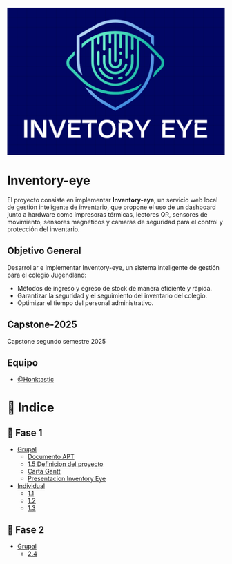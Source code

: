 <p align="center">
  <img src="https://github.com/Honktastic/capstone-2025-2/blob/main/assets/firefox_GZ3CjHk043.png" />
</p>

# Inventory-eye

El proyecto consiste en implementar **Inventory-eye**, un servicio web local de gestión inteligente de inventario, que propone el uso de un dashboard junto a hardware como impresoras térmicas, lectores QR, sensores de movimiento, sensores magnéticos y cámaras de seguridad para el control y protección del inventario.

## Objetivo General
Desarrollar e implementar Inventory-eye, un sistema inteligente de gestión para el colegio Jugendland:
+ Métodos de ingreso y egreso de stock de manera eficiente y rápida.  
+ Garantizar la seguridad y el seguimiento del inventario del colegio.  
+ Optimizar el tiempo del personal administrativo.  

## Capstone-2025
Capstone segundo semestre 2025  

## Equipo
- [@Honktastic](https://github.com/Honktastic)


# 📑 Indice

## 📂 Fase 1
- [Grupal](./Fase-1/documentacion-grupal/)
  - [Documento APT](./Fase-1/documentacion-grupal/Informe_apt_1_espanol_inventory_eye.docx)
  - [1.5 Definicion del proyecto](./Fase-1/documentacion-grupal/1.5_GuiaEstudiante_Fase1_Definicion_Proyecto_inventory_eye.docx)
  - [Carta Gantt](./Fase-1/documentacion-grupal/carta_gantt_v1_inventory_eye.xlsx)
  - [Presentacion Inventory Eye](./Fase-1/documentacion-grupal/inventory_eye.pptx)
- [Individual](./fase-1/documentacion-individual/)
  - [1.1](./fase-1/documentacion-individual/1.1_APT122_AutoevaluacionCompetenciasFase1.docx)
  - [1.2](./fase-1/documentacion-individual/1.2_APT122_DiarioReflexionFase1_pvl.pdf)
  - [1.3](./fase-1/documentacion-individual/1.3_APT122_AutoevaluaciónFase1_pvl.docx)
## 📂 Fase 2
- [Grupal](./Fase-2/documentacion-grupal/)
  - [2.4](./Fase-2/documentacion-grupal/2.4_GuiaEstudiante_Fase2_DesarrolloProyectoAPT_inventory_eye.docx)

